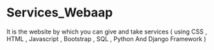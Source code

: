 # Services_Webaap
It is the website by which you can give and take services ( using CSS , HTML , Javascript , Bootstrap , SQL , Python And Django Framework )
